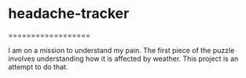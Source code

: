 # headache-tracker
==================

I am on a mission to understand my pain. The first piece of the puzzle involves understanding how it is affected by weather. This project is an attempt to do that.
